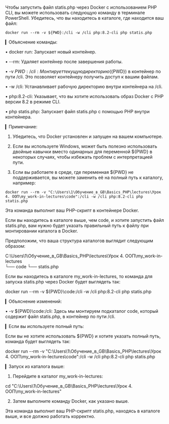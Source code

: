 Чтобы запустить файл statis.php через Docker с использованием PHP CLI, вы можете использовать следующую команду в терминале PowerShell. Убедитесь, что вы находитесь в каталоге, где находится ваш файл:
```
docker run --rm -v ${PWD}:/cli -w /cli php:8.2-cli php statis.php
```
▎Объяснение команды:

• docker run: Запускает новый контейнер.

• --rm: Удаляет контейнер после завершения работы.

• -v ${PWD}:/cli: Монтирует текущую директорию (${PWD}) в контейнер по пути /cli. Это позволяет контейнеру получить доступ к вашим файлам.

• -w /cli: Устанавливает рабочую директорию внутри контейнера на /cli.

• php:8.2-cli: Указывает, что вы хотите использовать образ Docker с PHP версии 8.2 в режиме CLI.

• php statis.php: Запускает файл statis.php с помощью PHP внутри контейнера.

▎Примечание:

1. Убедитесь, что Docker установлен и запущен на вашем компьютере.

2. Если вы используете Windows, может быть полезно использовать двойные кавычки вместо одинарных для переменной ${PWD} в некоторых случаях, чтобы избежать проблем с интерпретацией пути.

3. Если вы работаете в среде, где переменная ${PWD} не поддерживается, вы можете заменить её на полный путь к каталогу, например:
```
docker run --rm -v "C:\Users\1\Обучение_в_GB\Basics_PHP\lectures\Урок 4. ООП\my_work-in-lectures\code":/cli -w /cli php:8.2-cli php statis.php
```
Эта команда выполнит ваш PHP-скрипт в контейнере Docker.


Если вы находитесь в каталоге выше, чем code, и хотите запустить файл statis.php, вам нужно будет указать правильный путь к файлу при монтировании каталога в Docker.

Предположим, что ваша структура каталогов выглядит следующим образом:

C:\Users\1\Обучение_в_GB\Basics_PHP\lectures\Урок 4. ООП\my_work-in-lectures\
└── code
    └── statis.php

Если вы находитесь в каталоге my_work-in-lectures, то команда для запуска statis.php через Docker будет выглядеть так:

docker run --rm -v ${PWD}\code:/cli -w /cli php:8.2-cli php statis.php

▎Объяснение изменений:

• -v ${PWD}\code:/cli: Здесь мы монтируем подкаталог code, который содержит файл statis.php, в контейнер по пути /cli.

▎Если вы используете полный путь:

Если вы не хотите использовать ${PWD} и хотите указать полный путь, команда будет выглядеть так:

docker run --rm -v "C:\Users\1\Обучение_в_GB\Basics_PHP\lectures\Урок 4. ООП\my_work-in-lectures\code":/cli -w /cli php:8.2-cli php statis.php

▎Запуск из каталога выше:

1. Перейдите в каталог my_work-in-lectures:

cd "C:\Users\1\Обучение_в_GB\Basics_PHP\lectures\Урок 4. ООП\my_work-in-lectures"

2. Затем выполните команду Docker, как указано выше.

Эта команда выполнит ваш PHP-скрипт statis.php, находясь в каталоге выше, и все должно работать корректно.
